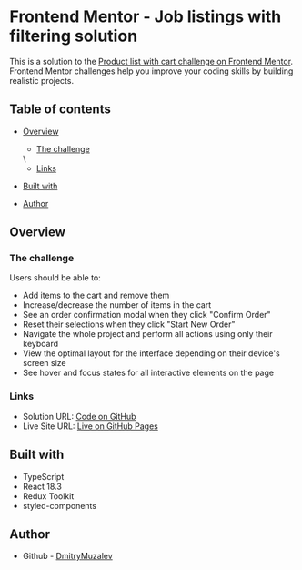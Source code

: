 # Frontend Mentor - Job listings with filtering solution

This is a solution to the [Product list with cart challenge on Frontend Mentor](https://www.frontendmentor.io/challenges/product-list-with-cart-5MmqLVAp_d).
Frontend Mentor challenges help you improve your coding skills by building realistic projects.

## Table of contents

- [Overview](#overview)

  - [The challenge](#the-challenge)
  <!--
  - [Screenshot](#screenshot) -->\
  - [Links](#links)

- [Built with](#built-with)
- [Author](#author)

## Overview

### The challenge

Users should be able to:

- Add items to the cart and remove them
- Increase/decrease the number of items in the cart
- See an order confirmation modal when they click "Confirm Order"
- Reset their selections when they click "Start New Order"
- Navigate the whole project and perform all actions using only their keyboard
- View the optimal layout for the interface depending on their device's screen size
- See hover and focus states for all interactive elements on the page

<!--

### Screenshot

![](./demo.gif)

 -->

### Links

- Solution URL: [Code on GitHub](https://github.com/DmitryMuzalev/product-list-with-cart)
- Live Site URL: [Live on GitHub Pages](https://dmitrymuzalev.github.io/product-list-with-cart/)

## Built with

- TypeScript
- React 18.3
- Redux Toolkit
- styled-components

## Author

- Github - [DmitryMuzalev](https://github.com/DmitryMuzalev)
